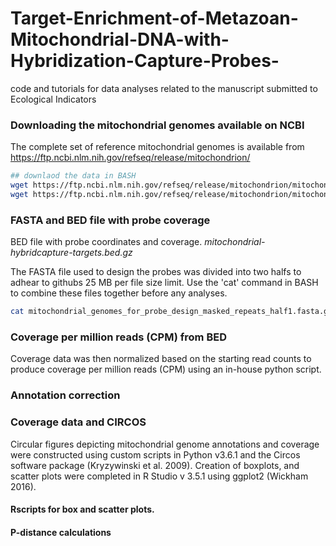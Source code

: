 # Target-Enrichment-of-Metazoan-Mitochondrial-DNA-with-Hybridization-Capture-Probes-
code and tutorials for data analyses related to the manuscript submitted to Ecological Indicators

### Downloading the mitochondrial genomes available on NCBI
The complete set of reference mitochondrial genomes is available from https://ftp.ncbi.nlm.nih.gov/refseq/release/mitochondrion/

```bash
## downlaod the data in BASH
wget https://ftp.ncbi.nlm.nih.gov/refseq/release/mitochondrion/mitochondrion.1.1.genomic.fna.gz
wget https://ftp.ncbi.nlm.nih.gov/refseq/release/mitochondrion/mitochondrion.2.1.genomic.fna.gz
```


### FASTA and BED file with probe coverage

BED file with probe coordinates and coverage. *mitochondrial-hybridcapture-targets.bed.gz*

The FASTA file used to design the probes was divided into two halfs to adhear to githubs 25 MB per file size limit. Use the  'cat' command in BASH to combine these files together before any analyses.

```bash
cat mitochondrial_genomes_for_probe_design_masked_repeats_half1.fasta.gz mitochondrial_genomes_for_probe_design_masked_repeats_half1.fasta.gz > mitos.fasta
```


### Coverage per million reads (CPM) from BED

Coverage data was then normalized based on the starting read counts to produce coverage per million reads (CPM) using an in-house python script. 


### Annotation correction


### Coverage data and CIRCOS

Circular figures depicting mitochondrial genome annotations and coverage were constructed using custom scripts in Python v3.6.1 and the Circos software package (Kryzywinski et al. 2009). Creation of boxplots, and scatter plots were completed in R Studio v 3.5.1 using ggplot2 (Wickham 2016).


#### Rscripts for box and scatter plots.


#### P-distance calculations
